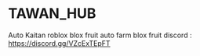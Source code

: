 # TAWAN_HUB
Auto Kaitan roblox blox fruit
auto farm blox fruit 
discord : https://discord.gg/VZcExTEpFT
